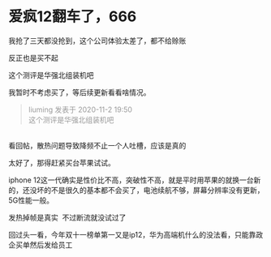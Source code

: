 # 爱疯12翻车了，666


我抢了三天都没抢到，这个公司体验太差了，都不给赊账

反正也是买不起

这个测评是华强北组装机吧

我暂时不考虑买了，等后续更新看看啥情况。

<div class="quote"><blockquote><font color="#999999">liuming 发表于 2020-11-2 19:50</font><br />
<font color="#999999">这个测评是华强北组装机吧</font></blockquote></div><br />
看回帖，散热问题导致降频不止一个人吐槽，应该是真的

太好了，那得赶紧买台苹果试试。

iphone 12这一代确实是性价比不高，突破性不高，就是平时用苹果的就换一台新的，还没坏的不是很久的基本都不会买了，电池续航不够，屏幕分辨率没有更新，5G性能一般。

发热掉帧是真实&nbsp;&nbsp;不过断流就没试过了<img id="aimg_IMPh8" onclick="zoom(this, this.src, 0, 0, 0)" class="zoom" src="https://cdn.jsdelivr.net/gh/hishis/forum-master/public/images/patch.gif" onmouseover="img_onmouseoverfunc(this)" onload="thumbImg(this)" border="0" alt="" />

回过头一看，今年双十一榜单第一又是ip12，华为高端机什么的没法看，只能靠政企买单然后发给员工<img src="static/image/smiley/default/lol.gif" smilieid="12" border="0" alt="" />
